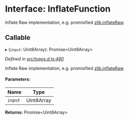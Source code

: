 # Interface: InflateFunction

Inflate Raw implementation, e.g. promisified [zlib.inflateRaw](https://nodejs.org/api/zlib.html#zlib_zlib_inflateraw_buffer_options_callback).

## Callable

▸ (`input`: Uint8Array): Promise\<Uint8Array>

*Defined in [src/types.d.ts:490](https://github.com/panva/jose/blob/v3.3.0/src/types.d.ts#L490)*

Inflate Raw implementation, e.g. promisified [zlib.inflateRaw](https://nodejs.org/api/zlib.html#zlib_zlib_inflateraw_buffer_options_callback).

#### Parameters:

Name | Type |
------ | ------ |
`input` | Uint8Array |

**Returns:** Promise\<Uint8Array>
